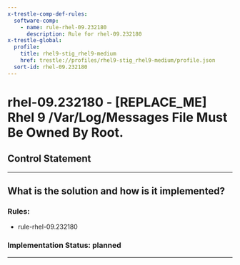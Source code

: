 ```yaml
---
x-trestle-comp-def-rules:
  software-comp:
    - name: rule-rhel-09.232180
      description: Rule for rhel-09.232180
x-trestle-global:
  profile:
    title: rhel9-stig_rhel9-medium
    href: trestle://profiles/rhel9-stig_rhel9-medium/profile.json
  sort-id: rhel-09.232180
---
```


# rhel-09.232180 - \[REPLACE_ME\] Rhel 9 /Var/Log/Messages File Must Be Owned By Root.

## Control Statement

______________________________________________________________________

## What is the solution and how is it implemented?

<!-- For implementation status enter one of: implemented, partial, planned, alternative, not-applicable -->

<!-- Note that the list of rules under ### Rules: is read-only and changes will not be captured after assembly to JSON -->

<!-- Add control implementation description here for control: rhel-09.232180 -->

### Rules:

  - rule-rhel-09.232180

### Implementation Status: planned

______________________________________________________________________
